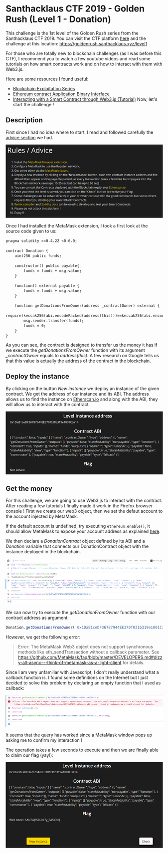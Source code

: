 # Santhacklaus CTF 2019 - Golden Rush (Level 1 - Donation)

This challenge is the 1st level of the Golden Rush series from the Santhacklaus CTF 2019.
You can visit the CTF platform [here](https://ctf.santhacklaus.xyz) and the challenge at this location: https://goldenrush.santhacklaus.xyz/level1

For those who are totally new to blockchain challenges (as I was before this CTF), I recommend you to watch a few youtube videos and read some tutorials on how smart contracts work and on how to interact with them with Web3.js.

Here are some resources I found useful:
- [Blockchain Exploitation Series](https://www.youtube.com/playlist?list=PLCwnLq3tOElp0PFnuUFUIhpEeju5qrKJI)
- [Ethereum contract Application Binary Interface](https://youtu.be/F_l4HycnHAI)
- [Interacting with a Smart Contract through Web3.js (Tutorial)](https://medium.com/@yangnana11/interacting-with-a-smart-contract-through-web3-js-tutorial-56a7ff2ff153)
Now, let's start the challenge !

## Description

First since I had no idea where to start, I read and followed carefully the [advice section](https://goldenrush.santhacklaus.xyz/help) we had.

![advice](images/advice.png)

Once I had installed the MetaMask extension, I took a first look at the source code given to us:

```solidity
pragma solidity >=0.4.22 <0.6.0;

contract Donation {
    uint256 public funds;

    constructor() public payable{
        funds = funds + msg.value;
    }

    function() external payable {
        funds = funds + msg.value;
    }

    function getDonationsFromOwner(address _contractOwner) external {
        require(keccak256(abi.encodePacked(address(this)))==keccak256(abi.encodePacked(_contractOwner)));
        msg.sender.transfer(funds);
        funds = 0;
    }
}
```

As you can see, the contract is designed to transfer us the money it has if we execute the *getDonationsFromOwner* function with its argument *_contractOwner* equals to *address(this)*. A few research on Google tells us that this value is actually the address of the contract in the blockchain.


## Deploy the instance

By clicking on the button *New instance* we deploy an instance of the given contract. We get the address of our instance and its ABI. The address allows us to find the instance on [Etherscan.io](https://ropsten.etherscan.io/) and along with the ABI, they will allow us to interact with the contract.

![deployed](images/deployed.png)


## Get the money

For this challenge, we are going to use Web3.js to interact with the contract. After reading a few tutorials I finally made it work in the Firefox browser console ! First we create our web3 object, then we set the defaut account to the account injected by MetaMask.

If the default account is undefined, try executing `ethereum.enable()`, it should allow MetaMask to expose your account address as explained [here](https://medium.com/metamask/https-medium-com-metamask-breaking-change-injecting-web3-7722797916a8).

We then declare a *DonationContract* object defined by its ABI and a *Donation* variable that connects our DonationContract object with the instance deployed in the blockchain.

![console](images/console.png)

We can now try to execute the *getDonationFromOwner* function with our contract address as argument:

```javascript
Donation.getDonationsFromOwner('0x1DaB1ceDF36787944EE370f031b319e1001C3e14');
```

However, we get the following error:

> Error: The MetaMask Web3 object does not support synchronous methods like eth_sendTransaction without a callback parameter. See https://github.com/MetaMask/faq/blob/master/DEVELOPERS.md#dizzy-all-async---think-of-metamask-as-a-light-client for details.

Since I am very unfamiliar with Javascript, I don't really understand what a callback function is. I found some definitions on the Internet but I just decided to solve this problem by declaring an empty function that I used as callback:

![error](images/error.png)

It seems that the query has worked since a MetaMask window pops up asking me to confirm my interaction !

The operation takes a few seconds to execute and then we are finally able to claim our flag (yay!):

![flag](images/flag.png)
